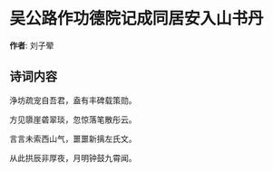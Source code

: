 # 吴公路作功德院记成同居安入山书丹

**作者**: 刘子翚

## 诗词内容

浄坊疏宠自吾君，盍有丰碑载策勋。

方见隳崖砻翠琰，忽惊落笔散彤云。

言言未索西山气，噩噩新摛左氏文。

从此拱辰非厚夜，月明钟鼓九霄闻。

